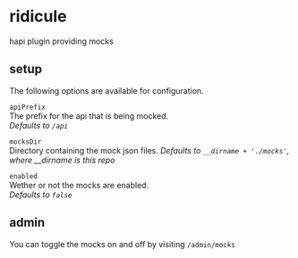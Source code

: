# ridicule

hapi plugin providing mocks

## setup

The following options are available for configuration.

  `apiPrefix`  
  The prefix for the api that is being mocked.  
  *Defaults to `/api`*

  `mocksDir`  
  Directory containing the mock json files.
  *Defaults to `__dirname + './mocks'`, where __dirname is this repo*

  `enabled`  
  Wether or not the mocks are enabled.  
  *Defaults to `false`*

## admin

You can toggle the mocks on and off by visiting `/admin/mocks`
